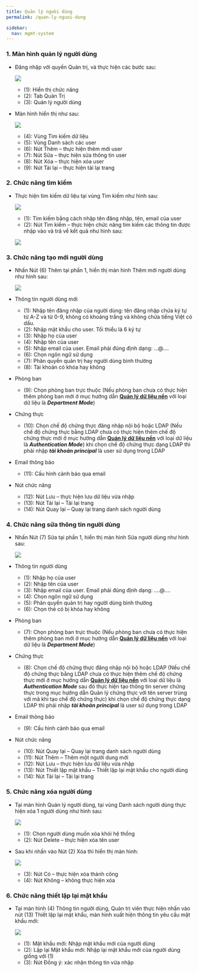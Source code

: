 ```yaml
---
title: Quản lý người dùng
permalink: /quan-ly-nguoi-dung

sidebar:
  nav: mgmt-system
---
```


### **1. Màn hình quản lý người dùng**
* Đăng nhập với quyền Quản trị, và thực hiện các bước sau:

     ![](assets/usermanager/mnUserManager.png)

     * (1): Hiển thị chức năng
     * (2): Tab Quản Trị
     * (3): Quản lý người dùng

* Màn hình hiển thị như sau:

     ![](assets/usermanager/UserManager.png)

     * (4): Vùng Tìm kiếm dữ liệu
     * (5): Vùng Danh sách các user
     * (6): Nút Thêm – thực hiện thêm mới user
     * (7): Nút Sửa – thực hiện sửa thông tin user
     * (8): Nút Xóa – thực hiện xóa user
     * (9): Nút Tải lại – thực hiện tải lại trang

### **2. Chức năng tìm kiếm**
* Thực hiện tìm kiếm dữ liệu tại vùng Tìm kiếm như hình sau:

     ![](assets/usermanager/UserManagerSearch.png)

     * (1): Tìm kiếm bằng cách nhập tên đăng nhập, tên, email của user
     * (2): Nút Tìm kiếm – thực hiện chức năng tìm kiếm các thông tin được nhập vào và trả về kết quả như hình sau:

     ![](assets/usermanager/UserManagerSearchResult.png)

### **3. Chức năng tạo mới người dùng**
* Nhấn Nút (6) Thêm tại phần 1, hiển thị màn hình Thêm mới người dùng như hình sau:

     ![](assets/usermanager/UserDetailsAdd.png)

* Thông tin người dùng mới
     * (1): Nhập tên đăng nhập của người dùng: tên đăng nhập chứa ký tự từ A-Z và từ 0-9, không có khoảng trắng và không chứa tiếng Việt có dấu. 
     * (2): Nhập mật khẩu cho user. Tối thiểu là 6 ký tự
     * (3): Nhập họ của user
     * (4): Nhập tên của user
     * (5): Nhập email của user. Email phải đúng định dạng: ...@....
     * (6): Chọn ngôn ngữ sử dụng
     * (7): Phân quyền quản trị hay người dùng bình thường
     * (8): Tài khoản có khóa hay không
* Phòng ban
     * (9): Chọn phòng ban trực thuộc (Nếu phòng ban chưa có thực hiện thêm phòng ban mới ở mục hướng dẫn **[Quản lý dữ liệu nền](./quan-ly-du-lieu-nen)** với loại dữ liệu là ***Department Mode***)
* Chứng thực
     * (10): Chọn chế độ chứng thực đăng nhập nội bộ hoặc LDAP (Nếu chế độ chứng thực bằng LDAP chưa có thực hiện thêm chế độ chứng thực mới ở mục hướng dẫn **[Quản lý dữ liệu nền](./quan-ly-du-lieu-nen)** với loại dữ liệu là ***Authentication Mode***) khi chọn chế độ chứng thực dạng LDAP thì phải nhập ***tài khoản principal*** là user sử dụng trong LDAP
* Email thông báo
     * (11): Cấu hình cảnh báo qua email
* Nút chức năng
     * (12): Nút Lưu – thực hiện lưu dữ liệu vừa nhập
     * (13): Nút Tải lại – Tải lại trang
     * (14): Nút Quay lại – Quay lại trang danh sách người dùng

### **4. Chức năng sửa thông tin người dùng**
* Nhấn Nút (7) Sửa tại phần 1, hiển thị màn hình Sửa người dùng như hình sau:

     ![](assets/usermanager/UserDetailsEdit.png)
     
* Thông tin người dùng
     * (1): Nhập họ của user
     * (2): Nhập tên của user
     * (3): Nhập email của user. Email phải đúng định dạng: ....@....
     * (4): Chọn ngôn ngữ sử dụng
     * (5): Phân quyền quản trị hay người dùng bình thường
     * (6): Chọn thẻ có bị khóa hay không
* Phòng ban
     * (7): Chọn phòng ban trực thuộc (Nếu phòng ban chưa có thực hiện thêm phòng ban mới ở mục hướng dẫn **[Quản lý dữ liệu nền](./quan-ly-du-lieu-nen)** với loại dữ liệu là ***Department Mode***)
* Chứng thực
     * (8): Chọn chế độ chứng thực đăng nhập nội bộ hoặc LDAP (Nếu chế độ chứng thực bằng LDAP chưa có thực hiện thêm chế độ chứng thực mới ở mục hướng dẫn **[Quản lý dữ liệu nền](./quan-ly-du-lieu-nen)** với loại dữ liệu là ***Authentication Mode*** sau đó thực hiện tạo thông tin server chứng thực trong mục hướng dẫn Quản lý chứng thực với tên server trùng với mã khi tạo chế độ chứng thực) khi chọn chế độ chứng thực dạng LDAP thì phải nhập ***tài khoản principal*** là user sử dụng trong LDAP
* Email thông báo
     * (9): Cấu hình cảnh báo qua email
* Nút chức năng
     * (10): Nút Quay lại – Quay lại trang danh sách người dùng
     * (11): Nút Thêm – Thêm một người dung mới
     * (12): Nút Lưu – thực hiện lưu dữ liệu vừa nhập
     * (13): Nút Thiết lập mật khẩu – Thiết lập lại mật khẩu cho người dùng
     * (14): Nút Tải lại – Tải lại trang

### **5. Chức năng xóa người dùng**
* Tại màn hình Quản lý người dùng, tại vùng Danh sách người dùng thực hiện xóa 1 người dùng như hình sau:

     ![](assets/usermanager/UserDetailsDelete.png)

     * (1): Chọn người dùng muốn xóa khỏi hệ thống
     * (2): Nút Delete – thực hiện xóa tên user

* Sau khi nhấn vào Nút (2) Xóa thì hiển thị màn hình:

     ![](assets/usermanager/UserDetailsDeleteOK.png)

     * (3): Nút Có – thực hiện xóa thành công
     * (4): Nút Không – không thực hiện xóa

### **6. Chức năng thiết lập lại mật khẩu**
* Tại màn hình (4) Thông tin người dùng, Quản trị viên thực hiện nhấn vào nút (13) Thiết lập lại mật khẩu, màn hình xuất hiện thông tin yêu cầu mật khẩu mới:

     ![](assets/usermanager/UserDetailsChangePass.png)

     * (1): Mật khẩu mới: Nhập mật khẩu mới của người dùng
     * (2): Lặp lại Mật khẩu mới: Nhập lại mật khẩu mới của người dùng giống với (1)
     * (3): Nút Đồng ý: xác nhận thông tin vừa nhập
